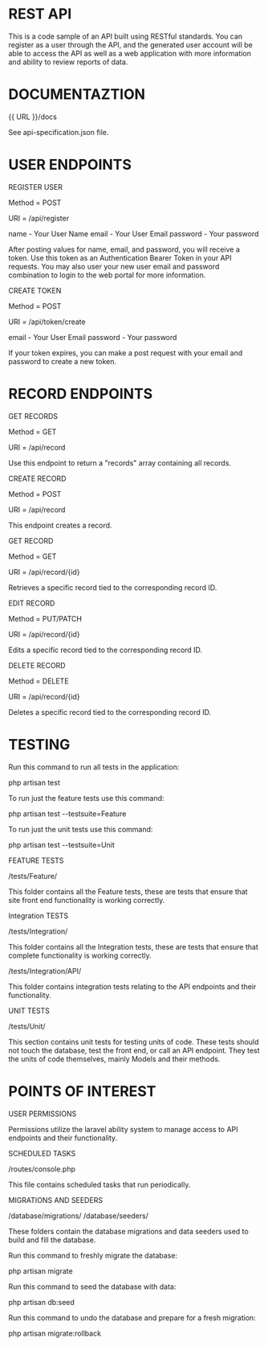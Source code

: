 REST API
========

This is a code sample of an API built using RESTful standards. You can register as a user through the API, and the generated user account will be able to access the API as well as a web application with more information and ability to review reports of data.

DOCUMENTAZTION
==============

{{ URL }}/docs

See api-specification.json file.

USER ENDPOINTS
==============

REGISTER USER

Method = POST

URI = /api/register

name - Your User Name
email - Your User Email
password - Your password

After posting values for name, email, and password, you will receive a token. Use this token as an Authentication Bearer Token in your API requests. You may also user your new user email and password combination to login to the web portal for more information.

CREATE TOKEN

Method = POST

URI = /api/token/create

email - Your User Email
password - Your password

If your token expires, you can make a post request with your email and password to create a new token.

RECORD ENDPOINTS
================

GET RECORDS

Method = GET

URI = /api/record

Use this endpoint to return a "records" array containing all records.

CREATE RECORD

Method = POST

URI = /api/record

This endpoint creates a record.

GET RECORD

Method = GET

URI = /api/record/{id}

Retrieves a specific record tied to the corresponding record ID.

EDIT RECORD

Method = PUT/PATCH

URI = /api/record/{id}

Edits a specific record tied to the corresponding record ID.

DELETE RECORD

Method = DELETE

URI = /api/record/{id}

Deletes a specific record tied to the corresponding record ID.

TESTING
=======

Run this command to run all tests in the application:

php artisan test

To run just the feature tests use this command:

php artisan test --testsuite=Feature

To run just the unit tests use this command:

php artisan test --testsuite=Unit

FEATURE TESTS

/tests/Feature/

This folder contains all the Feature tests, these are tests that ensure that site front end functionality is working correctly.

Integration TESTS

/tests/Integration/

This folder contains all the Integration tests, these are tests that ensure that complete functionality is working correctly.

/tests/Integration/API/

This folder contains integration tests relating to the API endpoints and their functionality.

UNIT TESTS

/tests/Unit/

This section contains unit tests for testing units of code. These tests should not touch the database, test the front end, or call an API endpoint. They test the units of code themselves, mainly Models and their methods.

POINTS OF INTEREST
==================

USER PERMISSIONS

Permissions utilize the laravel ability system to manage access to API endpoints and their functionality.

SCHEDULED TASKS

/routes/console.php

This file contains scheduled tasks that run periodically.

MIGRATIONS AND SEEDERS

/database/migrations/
/database/seeders/

These folders contain the database migrations and data seeders used to build and fill the database.

Run this command to freshly migrate the database:

php artisan migrate

Run this command to seed the database with data:

php artisan db:seed

Run this command to undo the database and prepare for a fresh migration:

php artisan migrate:rollback


